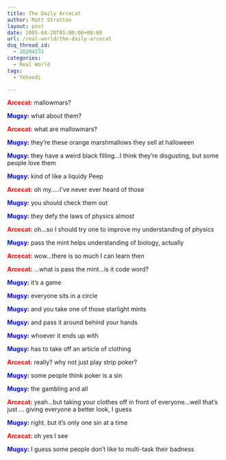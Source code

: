 ```yaml
---
title: The Daily Arcecat
author: Matt Stratton
layout: post
date: 2005-04-20T05:00:00+00:00
url: /real-world/the-daily-arcecat
dsq_thread_id:
  - 28204231
categories:
  - Real World
tags:
  - Yehoodi

---
```

<span style="color:#ff0000;"><strong>Arcecat:</strong></span> mallowmars?
  
**<span style="color:#0000ff;">Mugsy:</span>** what about them?
  
<span style="color:#ff0000;"><strong>Arcecat:</strong></span> what are mallowmars?
  
**<span style="color:#0000ff;">Mugsy:</span>** they&#8217;re these orange marshmallows they sell at halloween
  
**<span style="color:#0000ff;">Mugsy:</span>** they have a weird black filling&#8230;I think they&#8217;re disgusting, but some people love them
  
**<span style="color:#0000ff;">Mugsy:</span>** kind of like a liquidy Peep
  
<span style="color:#ff0000;"><strong>Arcecat:</strong></span> oh my&#8230;..I&#8217;ve never ever heard of those
  
**<span style="color:#0000ff;">Mugsy:</span>** you should check them out
  
**<span style="color:#0000ff;">Mugsy:</span>** they defy the laws of physics almost
  
<span style="color:#ff0000;"><strong>Arcecat:</strong></span> oh&#8230;so I should try one to improve my understanding of physics
  
**<span style="color:#0000ff;">Mugsy:</span>** pass the mint helps understanding of biology, actually
  
<span style="color:#ff0000;"><strong>Arcecat:</strong></span> wow&#8230;there is so much I can learn then
  
<span style="color:#ff0000;"><strong>Arcecat:</strong></span> &#8230;what is pass the mint&#8230;is it code word?
  
**<span style="color:#0000ff;">Mugsy:</span>** it&#8217;s a game
  
**<span style="color:#0000ff;">Mugsy:</span>** everyone sits in a circle
  
**<span style="color:#0000ff;">Mugsy:</span>** and you take one of those starlight mints
  
**<span style="color:#0000ff;">Mugsy:</span>** and pass it around behind your hands
  
**<span style="color:#0000ff;">Mugsy:</span>** whoever it ends up with
  
**<span style="color:#0000ff;">Mugsy:</span>** has to take off an article of clothing
  
<span style="color:#ff0000;"><strong>Arcecat:</strong></span> really? why not just play strip poker?
  
**<span style="color:#0000ff;">Mugsy:</span>** some people think poker is a sin
  
**<span style="color:#0000ff;">Mugsy:</span>** the gambling and all
  
<span style="color:#ff0000;"><strong>Arcecat:</strong></span> yeah&#8230;but taking your clothes off in front of everyone&#8230;well that&#8217;s just &#8230; giving everyone a better look, I guess
  
**<span style="color:#0000ff;">Mugsy:</span>** right. but it&#8217;s only one sin at a time
  
<span style="color:#ff0000;"><strong>Arcecat:</strong></span> oh yes I see
  
**<span style="color:#0000ff;">Mugsy:</span>** I guess some people don&#8217;t like to multi-task their badness